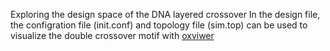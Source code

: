 Exploring the design space of the DNA layered crossover
In the design file, the configration file (init.conf) and topology file (sim.top) can be used to visualize the double crossover motif with [oxviwer](https://sulcgroup.github.io/oxdna-viewer/)
